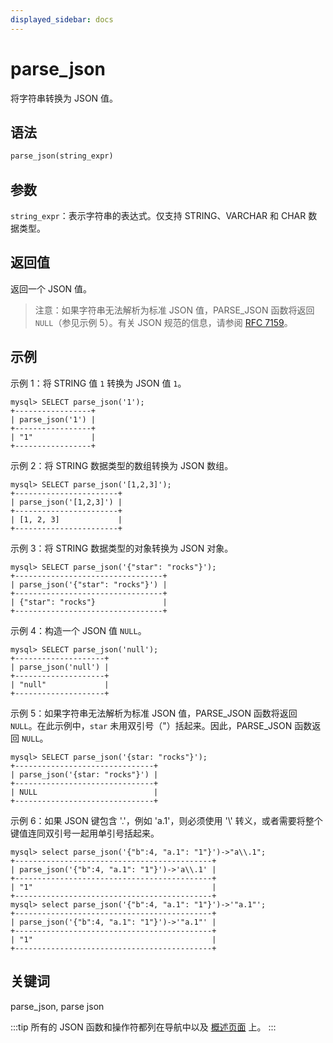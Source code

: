 ```yaml
---
displayed_sidebar: docs
---
```


# parse_json

将字符串转换为 JSON 值。

## 语法

```Haskell
parse_json(string_expr)
```

## 参数

`string_expr`：表示字符串的表达式。仅支持 STRING、VARCHAR 和 CHAR 数据类型。

## 返回值

返回一个 JSON 值。

> 注意：如果字符串无法解析为标准 JSON 值，PARSE_JSON 函数将返回 `NULL`（参见示例 5）。有关 JSON 规范的信息，请参阅 [RFC 7159](https://tools.ietf.org/html/rfc7159?spm=a2c63.p38356.0.0.14d26b9fcp7fcf#page-4)。

## 示例

示例 1：将 STRING 值 `1` 转换为 JSON 值 `1`。

```plaintext
mysql> SELECT parse_json('1');
+-----------------+
| parse_json('1') |
+-----------------+
| "1"             |
+-----------------+
```

示例 2：将 STRING 数据类型的数组转换为 JSON 数组。

```plaintext
mysql> SELECT parse_json('[1,2,3]');
+-----------------------+
| parse_json('[1,2,3]') |
+-----------------------+
| [1, 2, 3]             |
+-----------------------+ 
```

示例 3：将 STRING 数据类型的对象转换为 JSON 对象。

```plaintext
mysql> SELECT parse_json('{"star": "rocks"}');
+---------------------------------+
| parse_json('{"star": "rocks"}') |
+---------------------------------+
| {"star": "rocks"}               |
+---------------------------------+
```

示例 4：构造一个 JSON 值 `NULL`。

```plaintext
mysql> SELECT parse_json('null');
+--------------------+
| parse_json('null') |
+--------------------+
| "null"             |
+--------------------+
```

示例 5：如果字符串无法解析为标准 JSON 值，PARSE_JSON 函数将返回 `NULL`。在此示例中，`star` 未用双引号（"）括起来。因此，PARSE_JSON 函数返回 `NULL`。

```plaintext
mysql> SELECT parse_json('{star: "rocks"}');
+-------------------------------+
| parse_json('{star: "rocks"}') |
+-------------------------------+
| NULL                          |
+-------------------------------+
```

示例 6：如果 JSON 键包含 '.'，例如 'a.1'，则必须使用 '\\' 转义，或者需要将整个键值连同双引号一起用单引号括起来。

```plaintext
mysql> select parse_json('{"b":4, "a.1": "1"}')->"a\\.1";
+--------------------------------------------+
| parse_json('{"b":4, "a.1": "1"}')->'a\\.1' |
+--------------------------------------------+
| "1"                                        |
+--------------------------------------------+
mysql> select parse_json('{"b":4, "a.1": "1"}')->'"a.1"';
+--------------------------------------------+
| parse_json('{"b":4, "a.1": "1"}')->'"a.1"' |
+--------------------------------------------+
| "1"                                        |
+--------------------------------------------+
```

## 关键词

parse_json, parse json

:::tip
所有的 JSON 函数和操作符都列在导航中以及 [概述页面](../overview-of-json-functions-and-operators.md) 上。
:::